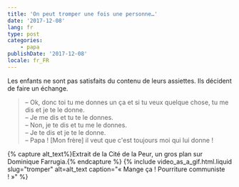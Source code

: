 ```yaml
---
title: 'On peut tromper une fois une personne…'
date: '2017-12-08'
lang: fr
type: post
categories:
    - papa
publishDate: '2017-12-08'
locale: fr_FR
---
```


Les enfants ne sont pas satisfaits du contenu de leurs assiettes. Ils décident de faire un échange.

<!-- more -->


> – Ok, donc toi tu me donnes un ça et si tu veux quelque chose, tu me dis et je te le donne.  
> – Je me dis et tu te le donnes.  
> – Non, je te dis et tu me le donnes.  
> – Je te dis et je te le donne.  
> – Papa ! [Mon frère] il veut que c'est toujours moi qui lui donne !

{% capture alt_text%}Extrait de la Cité de la Peur, un gros plan sur Dominique Farrugia.{% endcapture %}
{% include video_as_a_gif.html.liquid
    slug="tromper"
    alt=alt_text
    caption="&laquo;&nbsp;Mange ça ! Pourriture communiste !&nbsp;&raquo;"
%}